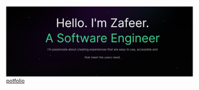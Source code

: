 ![SS](https://raw.githubusercontent.com/ZafeerMahmood/ZafeerMahmood/main/image.png)
[potfolio](https://zafeer.vercel.app/)

<!--
**ZafeerMahmood/ZafeerMahmood** is a ✨ _special_ ✨ repository because its `README.md` (this file) appears on your GitHub profile.

Here are some ideas to get you started:

- 🔭 I’m currently working on ...
- 🌱 I’m currently learning ...
- 👯 I’m looking to collaborate on ...
- 🤔 I’m looking for help with ...
- 💬 Ask me about ...
- 📫 How to reach me: ...
- 😄 Pronouns: ...
- ⚡ Fun fact: ...
-->

